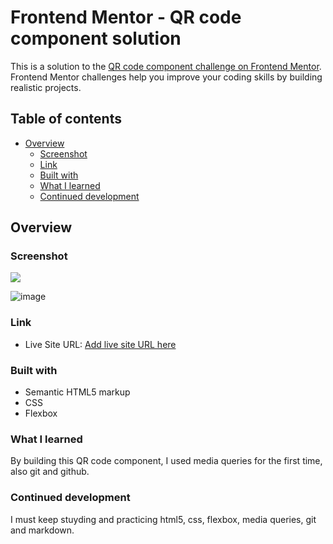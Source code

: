 # Frontend Mentor - QR code component solution

This is a solution to the [QR code component challenge on Frontend Mentor](https://www.frontendmentor.io/challenges/qr-code-component-iux_sIO_H). Frontend Mentor challenges help you improve your coding skills by building realistic projects. 

## Table of contents

- [Overview](#overview)
  - [Screenshot](#screenshot)
  - [Link](#link)
  - [Built with](#built-with)
  - [What I learned](#what-i-learned)
  - [Continued development](#continued-development)

## Overview

### Screenshot

![](./screenshot.jpg)

![image](https://github.com/dialoma/dialoma.github.io/assets/110293284/e7c290d6-1929-4b7e-bde1-383714d70a30)


### Link

- Live Site URL: [Add live site URL here](https://dialoma.github.io/)

### Built with

- Semantic HTML5 markup
- CSS
- Flexbox

### What I learned

By building this QR code component, I used media queries for the first time, also git and github.

### Continued development

I must keep stuyding and practicing html5, css, flexbox, media queries, git and markdown.
